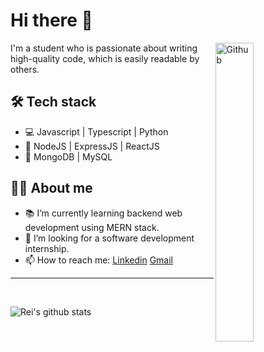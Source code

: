 # Hi there 👋

<img width="35%" align="right" alt="Github" src="https://user-images.githubusercontent.com/48678280/88862734-4903af80-d201-11ea-968b-9c939d88a37c.gif" />

I'm a student who is passionate about writing high-quality code, which is easily readable by others.

## 🛠 Tech stack

- 💻 Javascript | Typescript | Python
- 📶 NodeJS | ExpressJS | ReactJS
- 🚪 MongoDB | MySQL

## 👱‍♂️ About me

- 📚 I’m currently learning  backend web development using MERN stack.
- 👯 I’m looking for a software development internship.
- 📫 How to reach me: [Linkedin](https://www.linkedin.com/in/bartosz-gotowski-1a1696210/) [Gmail](mailto:bartoszgotowski03@gmail.com)


<hr>
<br>

![Rei's github stats](https://github-readme-stats.vercel.app/api?username=rei-x&&show_icons=true&title_color=ffffff&icon_color=bb2acf&text_color=daf7dc&bg_color=151515)
